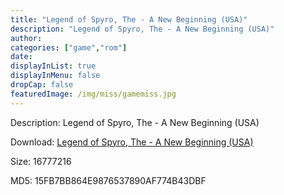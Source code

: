 ```yaml
---
title: "Legend of Spyro, The - A New Beginning (USA)"
description: "Legend of Spyro, The - A New Beginning (USA)"
author: 
categories: ["game","rom"]
date: 
displayInList: true
displayInMenu: false
dropCap: false
featuredImage: /img/miss/gamemiss.jpg
---
```


Description: Legend of Spyro, The - A New Beginning (USA)

Download: <a style="text-decoration:underline;" href="https://mega.nz/#!7HBiCYQa!FB35AGiQSyN9yK6NJli3hL7f7RYZtHWXPQe-DEQNIYU" target = "_blank" rel = "nofollow" > Legend of Spyro, The - A New Beginning (USA)</a>

Size: 16777216

MD5: 15FB7BB864E9876537890AF774B43DBF

